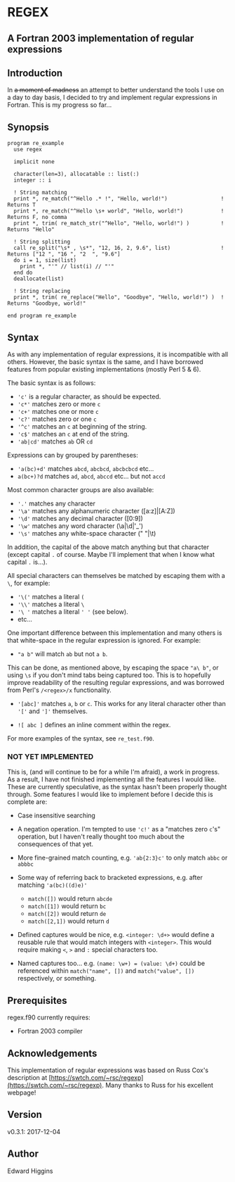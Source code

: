 # REGEX
## A Fortran 2003 implementation of regular expressions

## Introduction
In ~~a moment of madness~~ an attempt to better understand the tools I use on
a day to day basis, I decided to try and implement regular expressions in
Fortran. This is my progress so far...

## Synopsis

```Fortran
program re_example
  use regex

  implicit none

  character(len=3), allocatable :: list(:)
  integer :: i

  ! String matching
  print *, re_match("^Hello .* !", "Hello, world!")                 ! Returns T
  print *, re_match("^Hello \s+ world", "Hello, world!")            ! Returns F, no comma
  print *, trim( re_match_str("^Hello", "Hello, world!") )          ! Returns "Hello"

  ! String splitting
  call re_split("\s* , \s*", "12, 16, 2, 9.6", list)                ! Returns ["12 ", "16 ", "2  ", "9.6"]
  do i = 1, size(list)
    print *, "'" // list(i) // "'"
  end do
  deallocate(list)

  ! String replacing
  print *, trim( re_replace("Hello", "Goodbye", "Hello, world!") )  ! Returns "Goodbye, world!"

end program re_example
```

## Syntax

As with any implementation of regular expressions, it is incompatible with all
others. However, the basic syntax is the same, and I have borrowed features from
popular existing implementations (mostly Perl 5 & 6).

The basic syntax is as follows:

  * `'c'` is a regular character, as should be expected.
  * `'c*'` matches zero or more `c`
  * `'c+'` matches one or more `c`
  * `'c?'` matches  zero or one `c`
  * `'^c'` matches an `c` at beginning of the string.
  * `'c$'` matches an `c` at end of the string.
  * `'ab|cd'` matches `ab` OR `cd`

Expressions can by grouped by parentheses:

  * `'a(bc)+d'` matches `abcd`, `abcbcd`, `abcbcbcd` etc...
  * `a(bc+)?d` matches `ad`, `abcd`, `abccd` etc... but not `accd`

Most common character groups are also available:

  * `'.'` matches any character
  * `'\a'` matches any alphanumeric character ([a:z]|[A:Z])
  * `'\d'` matches any decimal character ([0:9])
  * `'\w'` matches any word character (\a|\d|'_')
  * `'\s'` matches any white-space character (" "|\t)

In addition, the capital of the above match anything but that character (except
capital `.` of course. Maybe I'll implement that when I know what capital `.`
is...).  

All special characters can themselves be matched by escaping them with a `\`,
for example:

  * `'\('` matches a literal `(` 
  * `'\\'` matches a literal `\`
  * `'\ '` matches a literal `' '` (see below).
  * etc...

One important difference between this implementation and many others is that
white-space in the regular expression is ignored. For example:

 * `"a b"` will match `ab` but not `a b`. 

This can be done, as mentioned above, by escaping the space `"a\ b"`, or using
`\s` if you don't mind tabs being captured too. This is to hopefully improve
readability of the resulting regular expressions, and was borrowed from Perl's
`/<regex>/x` functionality.

 * `'[abc]'` matches `a`, `b` or `c`. This works for any literal character other
     than `'['` and `']'` themselves.

 *  `![ abc ]` defines an inline comment within the regex.

For more examples of the syntax, see `re_test.f90`.

### NOT YET IMPLEMENTED
This is, (and will continue to be for a while I'm afraid), a work in progress.
As a result, I have not finished implementing all the features I would like. These are currently speculative, as the syntax hasn't been properly thought through.
Some features I would like to implement before I decide this is complete are:

  * Case insensitive searching
  * A negation operation. I'm tempted to use `'c!'` as a "matches zero `c`'s"
    operation, but I haven't really thought too much about the consequences of
    that yet.
  * More fine-grained match counting, e.g. `'ab{2:3}c'` to only match `abbc` or `abbbc`

  * Some way of referring back to bracketed expressions, e.g. after matching `'a(bc)((d)e)'`
      * `match([])` would return `abcde`
      * `match([1])` would return `bc`
      * `match([2])` would return `de`
      * `match([2,1])` would return `d`

   * Defined captures would be nice, e.g. `<integer: \d+>` would define a reusable rule that would match integers with `<integer>`. This would require making `<`, `>` and `:` special characters too.

   * Named captures too... e.g. `(name: \w+) = (value: \d+)` could be referenced within `match("name", [])` and `match("value", [])` respectively, or something. 


## Prerequisites
regex.f90 currently requires:

  * Fortran 2003 compiler

## Acknowledgements

This implementation of regular expressions was based on Russ Cox's description
at [https://swtch.com/~rsc/regexp](https://swtch.com/~rsc/regexp). Many thanks
to Russ for his excellent webpage!


## Version
v0.3.1: 2017-12-04

## Author
Edward Higgins
